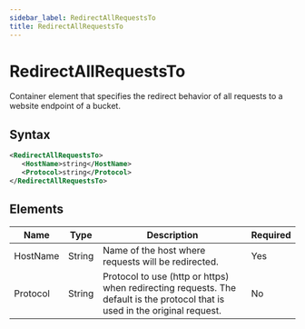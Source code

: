 ```yaml
---
sidebar_label: RedirectAllRequestsTo
title: RedirectAllRequestsTo
---
```


# RedirectAllRequestsTo

Container element that specifies the redirect behavior of all requests to a website endpoint of a bucket.

## Syntax

```xml
<RedirectAllRequestsTo>
   <HostName>string</HostName>
   <Protocol>string</Protocol>
</RedirectAllRequestsTo>
```

## Elements

| Name | Type | Description | Required |
|------|------|-------------|----------|
| HostName | String | Name of the host where requests will be redirected. | Yes |
| Protocol | String | Protocol to use (http or https) when redirecting requests. The default is the protocol that is used in the original request. | No | 